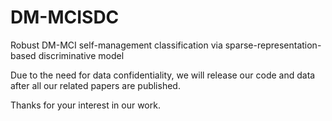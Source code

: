 # DM-MCISDC
Robust DM-MCI self-management classification via sparse-representation-based discriminative model

Due to the need for data confidentiality, we will release our code and data after all our related papers are published.

Thanks for your interest in our work.
